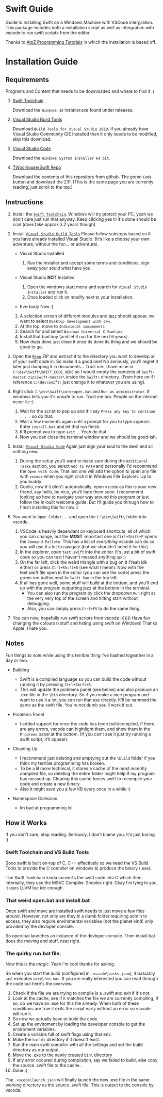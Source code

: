 # Swift Guide

Guide to Installing Swfit on a Windows Machine with VSCode intergration.
This package includes both a installation script as well as intergration with vscode to run swift scripts from the editor.

Thanks to
[AtoZ Programming Tutorials](https://www.youtube.com/watch?v=rKN60MoqGn8) in which the installation is based off.

# Installation Guide

## Requirements

Programs and Content that needs to be downloaded and where to find it :)

1. [Swift Toolchain](https://swift.org/download/#releases)

    Download the `Windows 10` Installer.exe found under releases.

1. [Visual Studio Build Tools](https://visualstudio.microsoft.com/downloads/#build-tools-for-visual-studio-2019)

    Download `Build Tools for Visual Studio 2019`. If you already have Visual Studio Community IDE Installed then it only needs to be modified, skip this download.

1. [Visual Studio Code](https://code.visualstudio.com/download)

    Download the `Windows System Installer 64 bit`.

1. [TWoolhouse/Swift Repo](https://github.com/TWoolhouse/Swift/)

    Download the contents of this repository from github. The green `Code` button and download the ZIP. (This is the same page you are currently reading, just scroll to the top.)

## Instructions

1. Install the [`Swift Toolchain`](https://swift.org/download/#releases). Windows will try protect your PC, yeah we don't care just run that anyway. Keep clicking yes til it's done should be cool (does take approx 3.2 years though).

1. Install [`Visual Studio Build Tools`](https://visualstudio.microsoft.com/downloads/#build-tools-for-visual-studio-2019) Please follow substeps based on if you have already installed Visual Studio. (It's like a choose your own adventure, without the fun... or adventure).
    * Visual Studio Installed
        1. Run the installer and accept some terms and conditions, sign away your sould what have you.

    * Visual Studio **NOT** Installed
        1. Open the windows start menu and search for `Visual Studio Installer` and run it.
        1. Once loaded click on modify next to your installation.

    * Everbody Now :)

    1. A selection screen of different modules and jazz should appear, we want to select `Desktop development with C++`.
    1. At the top, move to `Individual components`
    1. Search for and select `Windows Universal C Runtime`
    1. Install that bad boy (and let it run for the next 6 years).
    1. Now thats done just close it once its done its thing and we should be good to go.

1. Open the [`Repo`](https://github.com/TWoolhouse/Swift/) ZIP and extract it to the directory you want to develop all of your swift code in. So make it a good one! No seriously, you'll regret it later just dumping it in documents... Trust me. I have mine in `C:\dev\Swift\SWIFT_CODE_HERE` so I would empty the contents of `Swift-master.zip\Swift-master\` inside the `Swift\` directory. (From here on if I reference `C:\dev\Swift\` just change it to whatever you are using).

1. Right click `C:\dev\Swift\core\open.bat` and `Run as administrator`. If windows tells you it's unsafe to run. Trust me bro. People on the internet never lie :)
    1. Wait for the script to pop up and it'll say `Press any key to continue . . .` so do that.
    1. Wait a few moments again until a prompt for you to type appears. Enter `install.bat` and let that run finish.
    1. It'll prompt you to type `exit` ... Yeah do that.
    1. Now you can close the terminal window and we should be good-ish.

1. Install [`Visual Studio Code`](https://visualstudio.microsoft.com/) Again just sign your soul to the devil and all nothing new.

    1. During the setup you'll want to make sure during the `Additional Tasks` section, you select `Add to PATH` and personally I'd recommend the `Open with Code`. That last one will add the option to open any file with `vscode` when you right click it in Windows File Explorer. Up to you buddy.
    1. Coolio, now if it didn't automatically, open `vscode` as this is your new friend, say hello, be nice, you'll hate them soon. I recommend looking up how to navigate your way around this program or just follow the in-built welcome guide. But I'll guide you through how to finish installing this for now :)

1. You want to `Open Folder...` and open the `C:\dev\Swift\` folder into vscode.

    1. VSCode is heavily dependant on keyboard shortcuts, all of which you can change, but the **MOST** important one is `Ctrl+Shift+P` opens the `Command Pallete`. This has a list of *everything* vscode can do so you will use it a lot to navigate (but we shouldn't need it for this).
    1. In the explorer, open `test.swift` into the editor. It's just a bit of swift code so you can test I haven't messed anything up :)
    1. On the far left, click the weird triangle with a bug on it (Yeah idk either) or press `Ctrl+Shift+D` (see what I mean). Now with the test.swift file open in the editor (you can see the code) press the green run button next to `Swift Run` in the top left.
    1. If all has gone well, some stuff will build at the bottom, and you'll end up with the program outputting jazz at the bottom in the terminal.
        * You can also run the program by click the dropdown `Run` right at the very very top of the screen and hitting start without debugging.
        * Also, you can simply press `Ctrl+F5` to do the same thing.

1. You can now, hopefully run swift scripts from vscode :)))))) Have fun changing the colours n stuff and hating using swift on Windows! Thanks Apple, I hate you.

## Notes

Fun things to note while using this terrible thing I've hashed togeather in a day or two.

* Building
    * Swift is a compiled language so you can build the code without running it by pressing `Ctrl+Shift+B`.
    * This will update the problems panel (see below) and also produce an .exe file in the `\bin` directory. So if you make a nice program and want to use it a lot, you can run that exe directly. It'll be nammed the same as the swift file. You're not dumb you'll work it out.

* Problems Panel
    * I added support for once the code has been built/compiled, if there are any errors, vscode can hightlight them, and show them in the `Problems` panel at the bottom. (If you can't see it just try running a swift script, it'll appear).

* Cleaning Up
    * I recommend just deleting and emptying out the `\build` folder if you think my terrible programming has broken.
    * To be a lil more technical, it stores a cache of the most recently compiled file, so deleting the entire folder might help if my program has messed up. Clearing this cache forces swift to recompile your code and create a new binary.
    * Also it might save you a few KB every once in a while :)

* Namespace Collisions
    * Im bad at programming lol

## How it Works

If you don't care, stop reading. Seriously, I don't blame you. It's just boring :)

### Swift Toolchain and VS Build Tools

Sooo swift is built on-top of C, C++ effectively so we need the VS Build Tools to provide the C compiler on windows to produce the binary (.exe).

The Swift Toolchain kinda converts the swift code into C which then internally, they use the MSVC Compiler. Simples right. Okay I'm lying to you, it uses LLVM but idc enough.

### That weird open.bat and install.bat

Once swift and msvc are installed swift needs to just move a few files around. However, not only are they in a dumb folder requiring admin to access, they also require enviromental variables (not the planet kind) only provided by the devloper console.

So open.bat launches an instance of the devloper console.
Then install.bat does the moving and stuff, neat right.

### The quirky run.bat file.

Now this is the *magic*. Yeah I'm cool thanks for asking.

So when you start the build (configured in `.vscode\tasks.json`), it bascially just executes `core\run.bat`. If you are really interested you can read through the code but here's the overview.

1. Check if the file we are trying to compile is a .swift and exit if it's not.
1. Look at the cache, see if it matches the file we are currently compiling, if so, do we have an .exe for this file already. When both of these conditions are true it exits the script early without an error so vscode will run it.
1. So now we actually have to build the code.
1. Set up the enviroment by loading the developer console to get the enviroment variables.
1. Create a variable full of swift flags using that env.
1. Make the `build\` directory if it doesn't exist.
1. Run the main swift compiler with all the settings and set the build directory as our output.
1. Move the .exe to the newly created `bin\` directory
1. If any error occured during compilation, say we failed to build, else copy the source .swift file to the cache.
1. Done :)

The `.vscode\launch.json` will finally launch the new .exe file in the same working directory as the source .swift file.
This is output to the console by vscode.
